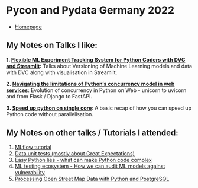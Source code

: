# Pycon and Pydata Germany 2022

- [Homepage](https://2022.pycon.de/)

## My Notes on Talks I like:

**1. [Flexible ML Experiment Tracking System for Python Coders with DVC and Streamlit](./dvc_streamlit_ml_model_tracking.md):** Talks about Versioning of Machine Learning models and data with DVC along with visualisation in Streamlit.

**2. [Navigating the limitations of Python’s concurrency model in web services](./python_web_concurrency.md)**: Evolution of concurrency in Python on Web - unicorn to uvicorn and from Flask / Django to FastAPI.

**3. [Speed up python on single core](./speed_up_python_single_code.md)**: A basic recap of how you can speed up Python code without parallelisation.
    
## My Notes on other talks / Tutorials I attended:

1. [MLflow tutorial](./MLFlow_tutorial.md)
3. [Data unit tests (mostly about Great Expectations)](./data_unit_tests.md)
4. [Easy Python lies - what can make Python code complex](./easy_python_lies.md)
5. [ML testing ecosystem - How we can audit ML models against vulnerability](./ml_testing_ecosystem.md)
6. [Processing Open Street Map Data with Python and PostgreSQL](./osm_data_with_python_postgres.md)


